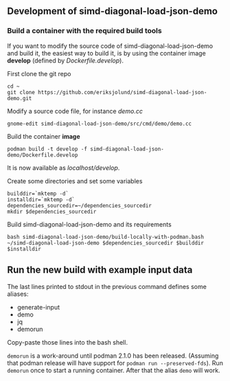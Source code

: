 ## Development of simd-diagonal-load-json-demo

### Build a container with the required build tools 

If you want to modify the source code of simd-diagonal-load-json-demo and build it, the easiest
way to build it, is by using the container image __develop__ (defined by _Dockerfile.develop_).

First clone the git repo

```
cd ~
git clone https://github.com/eriksjolund/simd-diagonal-load-json-demo.git
```

Modify a source code file, for instance _demo.cc_

```
gnome-edit simd-diagonal-load-json-demo/src/cmd/demo/demo.cc
```

Build the container __image__

```
podman build -t develop -f simd-diagonal-load-json-demo/Dockerfile.develop
```

It is now available as _localhost/develop_.

Create some directories and set some variables

```
builddir=`mktemp -d`
installdir=`mktemp -d`
dependencies_sourcedir=~/dependencies_sourcedir
mkdir $dependencies_sourcedir
```

Build simd-diagonal-load-json-demo and its requirements

```
bash simd-diagonal-load-json-demo/build-locally-with-podman.bash ~/simd-diagonal-load-json-demo $dependencies_sourcedir $builddir $installdir
```

## Run the new build with example input data

The last lines printed to stdout in the previous command defines some aliases:

* generate-input
* demo
* jq
* demorun

Copy-paste those lines into the bash shell.

`demorun` is a work-around until podman 2.1.0 has been released. (Assuming that podman release will have support for `podman run --preserved-fds`).
Run `demorun` once to start a running container.
After that the alias `demo` will work.
